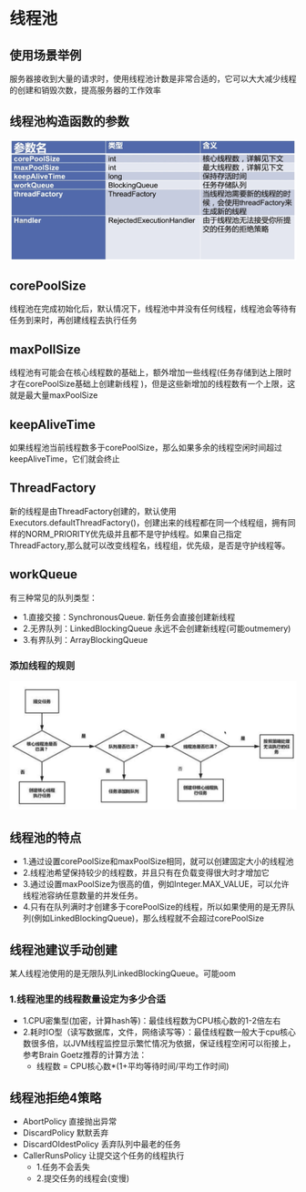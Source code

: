 # 线程池

## 使用场景举例
服务器接收到大量的请求时，使用线程池计数是非常合适的，它可以大大减少线程的创建和销毁次数，提高服务器的工作效率

## 线程池构造函数的参数
![fail](img/5.1.png)

## corePoolSize
线程池在完成初始化后，默认情况下，线程池中并没有任何线程，线程池会等待有任务到来时，再创建线程去执行任务

## maxPollSize
线程池有可能会在核心线程数的基础上，额外增加一些线程(任务存储到达上限时才在corePoolSize基础上创建新线程 )，但是这些新增加的线程数有一个上限，这就是最大量maxPoolSize

## keepAliveTime
如果线程池当前线程数多于corePoolSize，那么如果多余的线程空闲时间超过keepAliveTime，它们就会终止

## ThreadFactory
新的线程是由ThreadFactory创建的，默认使用Executors.defaultThreadFactory()，创建出来的线程都在同一个线程组，拥有同样的NORM_PRIORITY优先级并且都不是守护线程。如果自己指定ThreadFactory,那么就可以改变线程名，线程组，优先级，是否是守护线程等。

## workQueue
有三种常见的队列类型：
- 1.直接交接：SynchronousQueue.    新任务会直接创建新线程
- 2.无界队列：LinkedBlockingQueue  永远不会创建新线程(可能outmemery)
- 3.有界队列：ArrayBlockingQueue

### 添加线程的规则
![fail](img/5.2.png)

## 线程池的特点
- 1.通过设置corePoolSize和maxPoolSize相同，就可以创建固定大小的线程池
- 2.线程池希望保持较少的线程数，并且只有在负载变得很大时才增加它
- 3.通过设置maxPoolSize为很高的值，例如Integer.MAX_VALUE，可以允许线程池容纳任意数量的并发任务。
- 4.只有在队列满时才创建多于corePoolSize的线程，所以如果使用的是无界队列(例如LinkedBlockingQueue)，那么线程就不会超过corePoolSize

## 线程池建议手动创建
某人线程池使用的是无限队列LinkedBlockingQueue。可能oom

### 1.线程池里的线程数量设定为多少合适

- 1.CPU密集型(加密，计算hash等)：最佳线程数为CPU核心数的1-2倍左右
- 2.耗时IO型（读写数据库，文件，网络读写等）：最佳线程数一般大于cpu核心数很多倍，以JVM线程监控显示繁忙情况为依据，保证线程空闲可以衔接上，参考Brain Goetz推荐的计算方法：
    - 线程数 = CPU核心数*(1+平均等待时间/平均工作时间)

    
## 线程池拒绝4策略
- AbortPolicy 直接抛出异常
- DiscardPolicy 默默丢弃
- DiscardOldestPolicy 丢弃队列中最老的任务
- CallerRunsPolicy 让提交这个任务的线程执行
    - 1.任务不会丢失
    - 2.提交任务的线程会(变慢)